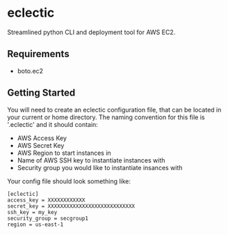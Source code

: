 eclectic
========

Streamlined python CLI and deployment tool for AWS EC2.

## Requirements ##
* boto.ec2

## Getting Started ##
You will need to create an eclectic configuration file, that can be located in your current or home directory. The naming convention for this file is '.eclectic' and it should contain:
* AWS Access Key
* AWS Secret Key
* AWS Region to start instances in
* Name of AWS SSH key to instantiate instances with
* Security group you would like to instantiate insances with

Your config file should look something like:
```
[eclectic]
access_key = XXXXXXXXXXXX
secret_key = XXXXXXXXXXXXXXXXXXXXXXXXXXXX
ssh_key = my_key
security_group = secgroup1
region = us-east-1
```